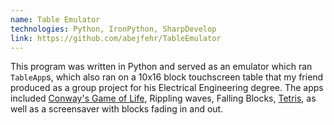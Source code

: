 ```yaml
---
name: Table Emulator
technologies: Python, IronPython, SharpDevelop
link: https://github.com/abejfehr/TableEmulator
---
```


This program was written in Python and served as an emulator which ran `TableApp`s, which also ran on a 10x16 block touchscreen table that my friend produced as a group project for his Electrical Engineering degree. The apps included [Conway's Game of Life](https://en.wikipedia.org/wiki/Conway%27s_Game_of_Life), Rippling waves, Falling Blocks, [Tetris](https://en.wikipedia.org/wiki/Tetris), as well as a screensaver with blocks fading in and out.
